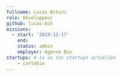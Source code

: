 ```yaml
---
fullname: Lucas Bchini
role: Développeur 
github: lucas-bch
missions:
  - start: '2019-12-17'
    end:
    status: admin
    employer: Agence Bio
startups: # ta ou tes startups actuelles
    - cartobio
---
```


